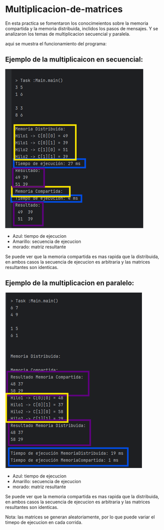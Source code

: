 # Multiplicacion-de-matrices

En esta practica se fomentaron los conocimeientos sobre la memoria compartida y la memoria distribuida, 
inclidos los pasos de mensajes. Y se analizaron los temas de multiplicacion secuencial y paralela.

aqui se muestra el funcionamiento del programa:

## Ejemplo de la multiplicaicon en secuencial:
![img_3.png](img_3.png)
* Azul: tiempo de ejecucion
* Amarillo: secuencia de ejecucion
* morado: matriz resultante

Se puede ver que la memoria compartida es mas rapida que la distribuida, en ambos casos la secuencia de ejecucion es arbitraria y las matrices resultantes son identicas.
## Ejemplo de la multiplicacion en paralelo:
![img_4.png](img_4.png)
* Azul: tiempo de ejecucion
* Amarillo: secuencia de ejecucion
* morado: matriz resultante

Se puede ver que la memoria compartida es mas rapida que la distribuida, en ambos casos la secuencia de ejecucion es arbitraria y las matrices resultantes son identicas.


Nota: las matrices se generan aleatoriamente, por lo que puede variar el timepo de ejecucion en cada corrida.